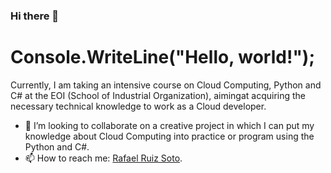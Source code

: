 ### Hi there 👋
# Console.WriteLine("Hello, world!");
 Currently, I am taking an intensive course on Cloud Computing, Python and C# at the EOI (School of Industrial Organization), aimingat acquiring the necessary technical knowledge to work as a Cloud developer.


- 👯 I’m looking to collaborate on a creative project in which I can put my knowledge about Cloud Computing into practice or program using the Python and C#.
- 📫 How to reach me: [Rafael Ruiz Soto](https://www.linkedin.com/in/rafael-ruiz-soto-13196b125).

